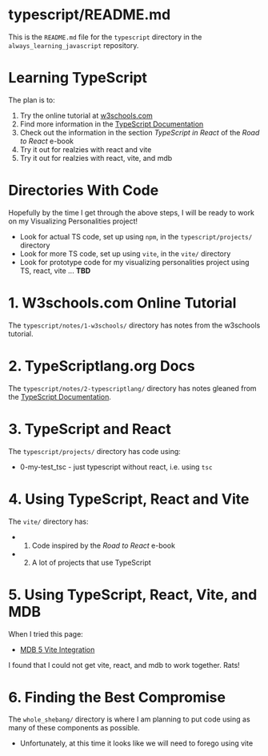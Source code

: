 
# typescript/README.md

This is the `README.md` file for the `typescript` directory in the `always_learning_javascript` repository.

# Learning TypeScript

The plan is to:

1. Try the online tutorial at [w3schools.com](https://w3schools.com)
2. Find more information in the [TypeScript Documentation](https://www.typescriptlang.org/docs/)
3. Check out the information in the section *TypeScript in React* of the *Road to React* e-book
4. Try it out for realzies with react and vite
5. Try it out for realzies with react, vite, and mdb

# Directories With Code

Hopefully by the time I get through the above steps, I will be ready to work on my Visualizing Personalities project!

- Look for actual TS code, set up using `npm`, in the `typescript/projects/` directory
- Look for more TS code, set up using `vite`, in the `vite/` directory
- Look for prototype code for my visualizing personalities project using TS, react, vite ... **TBD**

# 1. W3schools.com Online Tutorial

The `typescript/notes/1-w3schools/` directory has notes from the w3schools tutorial.

# 2. TypeScriptlang.org Docs

The `typescript/notes/2-typescriptlang/` directory has notes gleaned from
the [TypeScript Documentation](https://www.typescriptlang.org/docs/).

# 3. TypeScript and React

The `typescript/projects/` directory has code using:

- 0-my-test_tsc - just typescript without react, i.e. using `tsc`

# 4. Using TypeScript, React and Vite

The `vite/` directory has:

- 1. Code inspired by the *Road to React* e-book
- 2. A lot of projects that use TypeScript

# 5. Using TypeScript, React, Vite, and MDB

When I tried this page:

- [MDB 5 Vite Integration](https://mdbootstrap.com/docs/standard/getting-started/vite-integration/)

I found that I could not get vite, react, and mdb to work together.  Rats!

# 6. Finding the Best Compromise

The `whole_shebang/` directory is where I am planning to put code using as many of these components as possible.

- Unfortunately, at this time it looks like we will need to forego using vite

